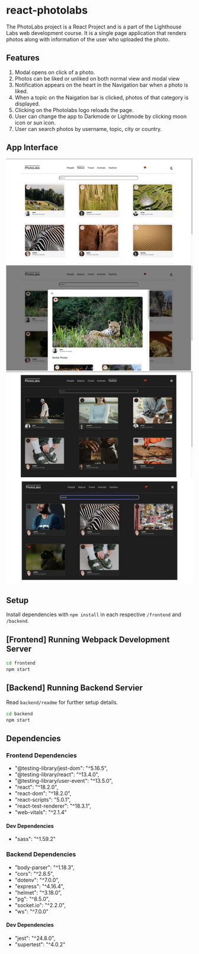 # react-photolabs
The PhotoLabs project is a React Project and is a part of the Lighthouse Labs web development course. It is a single page application that renders photos along with information of the user who uploaded the photo.

## Features
1. Modal opens on click of a photo.
2. Photos can be liked or unliked on both normal view and modal view
3. Notification appears on the heart in the Navigation bar when a photo is liked.
4. When a topic on the Naigation bar is clicked, photos of that category is displayed.
5. Clicking on the Photolabs logo reloads the page.
6. User can change the app to Darkmode or Lightmode by clicking moon icon or sun icon.
7. User can search photos by username, topic, city or country.

## App Interface
!["Screenshot of Homepage"](https://github.com/vyshudoulagar/photolabs/blob/main/docs/photo-homepage.png)
!["Screenshot of Modal"](https://github.com/vyshudoulagar/photolabs/blob/main/docs/photo-modal.png)
!["Screenshot of Darkmode"](https://github.com/vyshudoulagar/photolabs/blob/main/docs/dark-mode.png)
!["Screenshot of Search"](https://github.com/vyshudoulagar/photolabs/blob/main/docs/search-photo.png)

## Setup

Install dependencies with `npm install` in each respective `/frontend` and `/backend`.

## [Frontend] Running Webpack Development Server

```sh
cd frontend
npm start
```

## [Backend] Running Backend Servier

Read `backend/readme` for further setup details.

```sh
cd backend
npm start
```

## Dependencies

### Frontend Dependencies
- "@testing-library/jest-dom": "^5.16.5",
- "@testing-library/react": "^13.4.0",
- "@testing-library/user-event": "^13.5.0",
- "react": "^18.2.0",
- "react-dom": "^18.2.0",
- "react-scripts": "5.0.1",
- "react-test-renderer": "^18.3.1",
- "web-vitals": "^2.1.4"

#### Dev Dependencies
- "sass": "^1.59.2"

### Backend Dependencies
- "body-parser": "^1.18.3",
- "cors": "^2.8.5",
- "dotenv": "^7.0.0",
- "express": "^4.16.4",
- "helmet": "^3.18.0",
- "pg": "^8.5.0",
- "socket.io": "^2.2.0",
- "ws": "^7.0.0"

#### Dev Dependencies
- "jest": "^24.8.0",
- "supertest": "^4.0.2"
